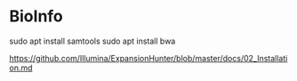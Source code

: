 # BioInfo

sudo apt install samtools
sudo apt install bwa

https://github.com/Illumina/ExpansionHunter/blob/master/docs/02_Installation.md
